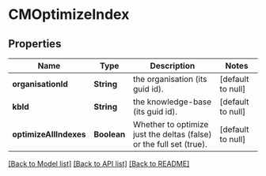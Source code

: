 # CMOptimizeIndex
## Properties

| Name | Type | Description | Notes |
|------------ | ------------- | ------------- | -------------|
| **organisationId** | **String** | the organisation (its guid id). | [default to null] |
| **kbId** | **String** | the knowledge-base (its guid id). | [default to null] |
| **optimizeAllIndexes** | **Boolean** | Whether to optimize just the deltas (false) or the full set (true). | [default to null] |

[[Back to Model list]](../README.md#documentation-for-models) [[Back to API list]](../README.md#documentation-for-api-endpoints) [[Back to README]](../README.md)

